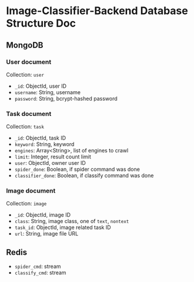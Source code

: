 # Image-Classifier-Backend Database Structure Doc

## MongoDB

### User document

Collection: `user`

- `_id`: ObjectId, user ID
- `username`: String, username
- `password`: String, bcrypt-hashed password

### Task document

Collection: `task`

- `_id`: ObjectId, task ID
- `keyword`: String, keyword
- `engines`: Array\<String\>, list of engines to crawl
- `limit`: Integer, result count limit
- `user`: ObjectId, owner user ID
- `spider_done`: Boolean, if spider command was done
- `classifier_done`: Boolean, if classify command was done

### Image document

Collection: `image`

- `_id`: ObjectId, image ID
- `class`: String, image class, one of `text`, `nontext`
- `task_id`: ObjectId, image related task ID
- `url`: String, image file URL

## Redis

- `spider_cmd`: stream
- `classify_cmd`: stream

